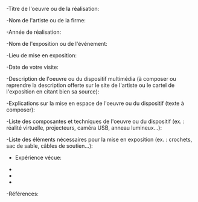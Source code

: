 -Titre de l'oeuvre ou de la réalisation: 

-Nom de l'artiste ou de la firme: 

-Année de réalisation: 

-Nom de l'exposition ou de l'événement: 

-Lieu de mise en exposition: 

-Date de votre visite: 

-Description de l'oeuvre ou du dispositif multimédia (à composer ou reprendre la description offerte sur le site de l'artiste ou le cartel de l'exposition en citant bien sa source): 

-Explications sur la mise en espace de l'oeuvre ou du dispositif (texte à composer): 

-Liste des composantes et techniques de l'oeuvre ou du dispositif (ex. : réalité virtuelle, projecteurs, caméra USB, anneau lumineux...): 

-Liste des éléments nécessaires pour la mise en exposition (ex. : crochets, sac de sable, câbles de soutien...): 

- Expérience vécue:
*
*
*

-Références: 
